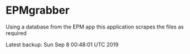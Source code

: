 # EPMgrabber
Using a database from the EPM app this application scrapes the files as required


Latest backup: Sun Sep 8 00:48:01 UTC 2019
